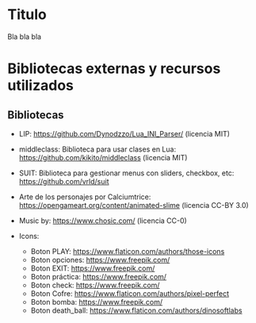 # Titulo

Bla bla bla


# Bibliotecas externas y recursos utilizados

## Bibliotecas

- LIP: https://github.com/Dynodzzo/Lua_INI_Parser/ (licencia MIT)
- middleclass: Biblioteca para usar clases en Lua: https://github.com/kikito/middleclass (licencia MIT)
- SUIT: Biblioteca para gestionar menus con sliders, checkbox, etc: https://github.com/vrld/suit

- Arte de los personajes por Calciumtrice: https://opengameart.org/content/animated-slime (licencia CC-BY 3.0)

- Music by: https://www.chosic.com/ (licencia CC-0)

- Icons:
	- Boton PLAY: https://www.flaticon.com/authors/those-icons
	- Boton opciones: https://www.freepik.com/
	- Boton EXIT: https://www.freepik.com/
	- Boton práctica: https://www.freepik.com/
	- Boton check: https://www.freepik.com/
	- Boton Cofre: https://www.flaticon.com/authors/pixel-perfect
	- Boton bomba: https://www.freepik.com/
	- Boton death_ball: https://www.flaticon.com/authors/dinosoftlabs
